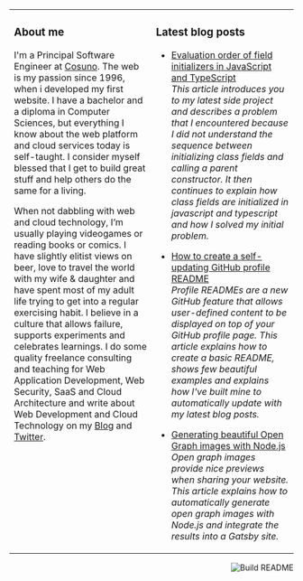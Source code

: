 <table><tr><td valign="top" width="50%">

### About me

I'm a Principal Software Engineer at [Cosuno](https://www.cosuno.com/). The web is my passion since 1996, when i developed my first website. I have a bachelor and a diploma in Computer Sciences, but everything I know about the web platform and cloud services today is self-taught. I consider myself blessed that I get to build great stuff and help others do the same for a living.

When not dabbling with web and cloud technology, I’m usually playing videogames or reading books or comics. I have slightly elitist views on beer, love to travel the world with my wife & daughter and have spent most of my adult life trying to get into a regular exercising habit. I believe in a culture that allows failure, supports experiments and celebrates learnings. I do some quality freelance consulting and teaching for Web Application Development, Web Security, SaaS and Cloud Architecture and write about Web Development and Cloud Technology on my [Blog](https://codepunkt.de/writing) and [Twitter](https://twitter.com/code_punkt).

</td><td valign="top" width="50%">

### Latest blog posts

<!-- blog start -->

*   [Evaluation order of field initializers in JavaScript and TypeScript](https://codepunkt.dewriting/evaluation-order-of-field-initializers-in-javascript-and-typescript/)<br/>*This article introduces you to my latest side project and describes a problem that I encountered because I did not understand the sequence between initializing class fields and calling a parent constructor. It then continues to explain how class fields are initialized in javascript and typescript and how I solved my initial problem.*

*   [How to create a self-updating GitHub profile README](https://codepunkt.dewriting/how-to-create-a-self-updating-github-profile-readme/)<br/>*Profile READMEs are a new GitHub feature that allows user-defined content to be displayed on top of your GitHub profile page. This article explains how to create a basic README, shows few beautiful examples and explains how I've built mine to automatically update with my latest blog posts.*

*   [Generating beautiful Open Graph images with Node.js](https://codepunkt.dewriting/generating-beautiful-open-graph-images-with-nodejs/)<br/>*Open graph images provide nice previews when sharing your website. This article explains how to automatically generate open graph images with Node.js and integrate the results into a Gatsby site.*

<!-- blog end -->

</td></tr></table>

<a href="https://github.com/codepunkt/codepunkt/actions"><img src="https://github.com/codepunkt/codepunkt/workflows/Build%20README.md/badge.svg" align="right" alt="Build README"></a>
